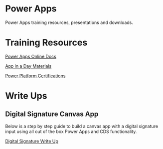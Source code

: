 # Power Apps

Power Apps training resources, presentations and downloads.

# Training Resources
[Power Apps Online Docs](https://docs.microsoft.com/power-apps/start-building)

[App in a Day Materials](https://aka.ms/appinaday)

[Power Platform Certifications](https://docs.microsoft.com/en-us/learn/certifications/browse/?products=power-platform)

# Write Ups

## Digital Signature Canvas App
Below is a step by step guide to build a canvas app with a digital signature input using all out of the box Power Apps and CDS functionality.

[Digital Signature Write Up](WriteUps/DigitalSignatures.md)
